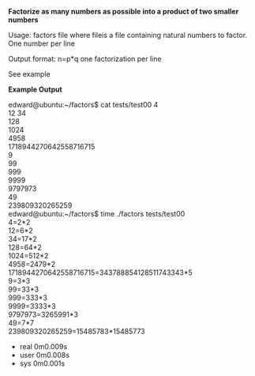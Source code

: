 **Factorize as many numbers as possible into a product of two smaller numbers**

Usage: factors file
where fileis a file containing natural numbers to factor.
One number per line

Output format: n=p\*q
one factorization per line

See example

**Example Output**

edward@ubuntu:~/factors$ cat tests/test00 
4    
12 
34   
128  
1024  
4958  
1718944270642558716715   
9  
99  
999  
9999  
9797973  
49  
239809320265259  
edward@ubuntu:~/factors$ time ./factors tests/test00  
4=2\*2  
12=6\*2  
34=17\*2  
128=64\*2  
1024=512\*2  
4958=2479\*2  
1718944270642558716715=343788854128511743343\*5  
9=3\*3  
99=33\*3  
999=333\*3  
9999=3333\*3  
9797973=3265991\*3  
49=7\*7  
239809320265259=15485783\*15485773  

* real    0m0.009s
* user    0m0.008s
* sys 0m0.001s
